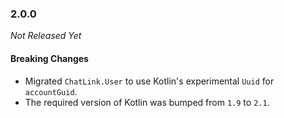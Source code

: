 ### 2.0.0

_Not Released Yet_

#### Breaking Changes

- Migrated `ChatLink.User` to use Kotlin's experimental `Uuid` for `accountGuid`.
- The required version of Kotlin was bumped from `1.9` to `2.1`.